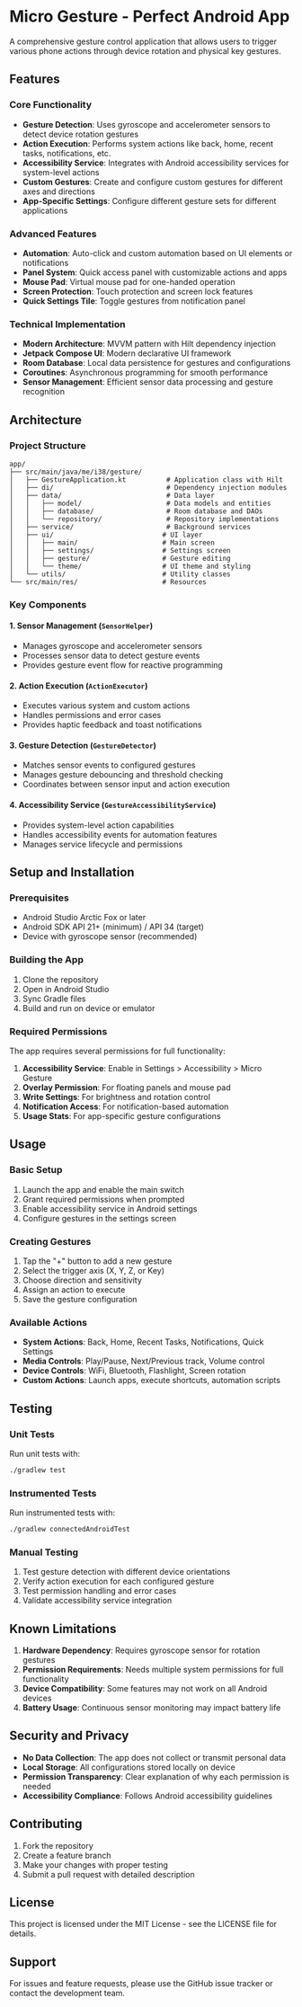 # Micro Gesture - Perfect Android App

A comprehensive gesture control application that allows users to trigger various phone actions through device rotation and physical key gestures.

## Features

### Core Functionality
- **Gesture Detection**: Uses gyroscope and accelerometer sensors to detect device rotation gestures
- **Action Execution**: Performs system actions like back, home, recent tasks, notifications, etc.
- **Accessibility Service**: Integrates with Android accessibility services for system-level actions
- **Custom Gestures**: Create and configure custom gestures for different axes and directions
- **App-Specific Settings**: Configure different gesture sets for different applications

### Advanced Features
- **Automation**: Auto-click and custom automation based on UI elements or notifications
- **Panel System**: Quick access panel with customizable actions and apps
- **Mouse Pad**: Virtual mouse pad for one-handed operation
- **Screen Protection**: Touch protection and screen lock features
- **Quick Settings Tile**: Toggle gestures from notification panel

### Technical Implementation
- **Modern Architecture**: MVVM pattern with Hilt dependency injection
- **Jetpack Compose UI**: Modern declarative UI framework
- **Room Database**: Local data persistence for gestures and configurations
- **Coroutines**: Asynchronous programming for smooth performance
- **Sensor Management**: Efficient sensor data processing and gesture recognition

## Architecture

### Project Structure
```
app/
├── src/main/java/me/i38/gesture/
│   ├── GestureApplication.kt          # Application class with Hilt
│   ├── di/                            # Dependency injection modules
│   ├── data/                          # Data layer
│   │   ├── model/                     # Data models and entities
│   │   ├── database/                  # Room database and DAOs
│   │   └── repository/                # Repository implementations
│   ├── service/                       # Background services
│   ├── ui/                           # UI layer
│   │   ├── main/                     # Main screen
│   │   ├── settings/                 # Settings screen
│   │   ├── gesture/                  # Gesture editing
│   │   └── theme/                    # UI theme and styling
│   └── utils/                        # Utility classes
└── src/main/res/                     # Resources
```

### Key Components

#### 1. Sensor Management (`SensorHelper`)
- Manages gyroscope and accelerometer sensors
- Processes sensor data to detect gesture events
- Provides gesture event flow for reactive programming

#### 2. Action Execution (`ActionExecutor`)
- Executes various system and custom actions
- Handles permissions and error cases
- Provides haptic feedback and toast notifications

#### 3. Gesture Detection (`GestureDetector`)
- Matches sensor events to configured gestures
- Manages gesture debouncing and threshold checking
- Coordinates between sensor input and action execution

#### 4. Accessibility Service (`GestureAccessibilityService`)
- Provides system-level action capabilities
- Handles accessibility events for automation features
- Manages service lifecycle and permissions

## Setup and Installation

### Prerequisites
- Android Studio Arctic Fox or later
- Android SDK API 21+ (minimum) / API 34 (target)
- Device with gyroscope sensor (recommended)

### Building the App
1. Clone the repository
2. Open in Android Studio
3. Sync Gradle files
4. Build and run on device or emulator

### Required Permissions
The app requires several permissions for full functionality:

1. **Accessibility Service**: Enable in Settings > Accessibility > Micro Gesture
2. **Overlay Permission**: For floating panels and mouse pad
3. **Write Settings**: For brightness and rotation control
4. **Notification Access**: For notification-based automation
5. **Usage Stats**: For app-specific gesture configurations

## Usage

### Basic Setup
1. Launch the app and enable the main switch
2. Grant required permissions when prompted
3. Enable accessibility service in Android settings
4. Configure gestures in the settings screen

### Creating Gestures
1. Tap the "+" button to add a new gesture
2. Select the trigger axis (X, Y, Z, or Key)
3. Choose direction and sensitivity
4. Assign an action to execute
5. Save the gesture configuration

### Available Actions
- **System Actions**: Back, Home, Recent Tasks, Notifications, Quick Settings
- **Media Controls**: Play/Pause, Next/Previous track, Volume control
- **Device Controls**: WiFi, Bluetooth, Flashlight, Screen rotation
- **Custom Actions**: Launch apps, execute shortcuts, automation scripts

## Testing

### Unit Tests
Run unit tests with:
```bash
./gradlew test
```

### Instrumented Tests
Run instrumented tests with:
```bash
./gradlew connectedAndroidTest
```

### Manual Testing
1. Test gesture detection with different device orientations
2. Verify action execution for each configured gesture
3. Test permission handling and error cases
4. Validate accessibility service integration

## Known Limitations

1. **Hardware Dependency**: Requires gyroscope sensor for rotation gestures
2. **Permission Requirements**: Needs multiple system permissions for full functionality
3. **Device Compatibility**: Some features may not work on all Android devices
4. **Battery Usage**: Continuous sensor monitoring may impact battery life

## Security and Privacy

- **No Data Collection**: The app does not collect or transmit personal data
- **Local Storage**: All configurations stored locally on device
- **Permission Transparency**: Clear explanation of why each permission is needed
- **Accessibility Compliance**: Follows Android accessibility guidelines

## Contributing

1. Fork the repository
2. Create a feature branch
3. Make your changes with proper testing
4. Submit a pull request with detailed description

## License

This project is licensed under the MIT License - see the LICENSE file for details.

## Support

For issues and feature requests, please use the GitHub issue tracker or contact the development team.